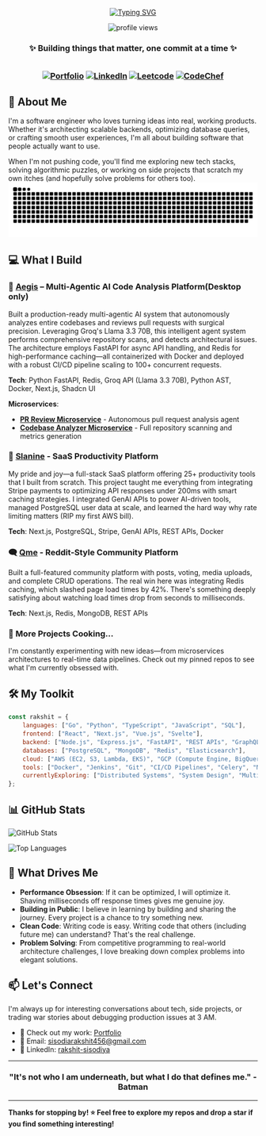 <p align="center">
  <a href="https://git.io/typing-svg">
    <img src="https://readme-typing-svg.demolab.com?font=Fira+Code&weight=600&size=28&pause=1000&color=F75C7E&center=true&vCenter=true&random=false&width=600&lines=Hey+there%2C+I'm+Rakshit+%F0%9F%91%8B;Full+Stack+Engineer;Problem+Solver+%7C+Builder+%7C+Dreamer;Crafting+Digital+Experiences" alt="Typing SVG" />
  </a>
</p>


<p align="center">
  <img src="https://komarev.com/ghpvc/?username=Rakshit-gen&label=Profile%20views&color=F75C7E&style=flat-square" alt="profile views" />
</p>

<h3 align="center">✨ Building things that matter, one commit at a time ✨</h>
<br />
<br />

[![Portfolio](https://img.shields.io/badge/Portfolio-e75480?style=for-the-badge&logo=rocket&logoColor=black)](https://rakshit-portfolio-one.vercel.app/)
[![LinkedIn](https://img.shields.io/badge/LinkedIn-0A66C2?style=for-the-badge&logo=googlechrome&logoColor=black)](https://www.linkedin.com/in/rakshit-sisodiya/)
[![Leetcode](https://img.shields.io/badge/LeetCode-FFA116?style=for-the-badge&logo=leetcode&logoColor=black)](https://leetcode.com/sisodiarakshit456/)
[![CodeChef](https://img.shields.io/badge/CodeChef-5B4638?style=for-the-badge&logo=codechef&logoColor=black)](https://www.codechef.com/users/rakshit1110)

## 🚀 About Me

I'm a software engineer who loves turning ideas into real, working products. Whether it's architecting scalable backends, optimizing database queries, or crafting smooth user experiences, I'm all about building software that people actually want to use.

When I'm not pushing code, you'll find me exploring new tech stacks, solving algorithmic puzzles, or working on side projects that scratch my own itches (and hopefully solve problems for others too).
![Snake animation](https://github.com/Rakshit-gen/Rakshit-gen/blob/output/snake.svg)

## 💻 What I Build

### 🤖 [Aegis](www.aegisagent.online) – Multi-Agentic AI Code Analysis Platform(Desktop only)

Built a production-ready multi-agentic AI system that autonomously analyzes entire codebases and reviews pull requests with surgical precision. Leveraging Groq's Llama 3.3 70B, this intelligent agent system performs comprehensive repository scans, and detects architectural issues. The architecture employs FastAPI for async API handling, and Redis for high-performance caching—all containerized with Docker and deployed with a robust CI/CD pipeline scaling to 100+ concurrent requests.

**Tech**: Python FastAPI, Redis, Groq API (Llama 3.3 70B), Python AST, Docker, Next.js, Shadcn UI

**Microservices**:
- [**PR Review Microservice**](https://github.com/Rakshit-gen/agent-prm) - Autonomous pull request analysis agent
- [**Codebase Analyzer Microservice**](https://github.com/Rakshit-gen/agent-code-manage) - Full repository scanning and metrics generation

### 🎯 [Slanine](https://www.slanine.online/) - SaaS Productivity Platform
My pride and joy—a full-stack SaaS platform offering 25+ productivity tools that I built from scratch. This project taught me everything from integrating Stripe payments to optimizing API responses under 200ms with smart caching strategies. I integrated GenAI APIs to power AI-driven tools, managed PostgreSQL user data at scale, and learned the hard way why rate limiting matters (RIP my first AWS bill).

**Tech**: Next.js, PostgreSQL, Stripe, GenAI APIs, REST APIs, Docker

### 🗨️ [Qme](https://flyuphigh.vercel.app/) - Reddit-Style Community Platform
Built a full-featured community platform with posts, voting, media uploads, and complete CRUD operations. The real win here was integrating Redis caching, which slashed page load times by 42%. There's something deeply satisfying about watching load times drop from seconds to milliseconds.

**Tech**: Next.js, Redis, MongoDB, REST APIs

### 🔧 More Projects Cooking...
I'm constantly experimenting with new ideas—from microservices architectures to real-time data pipelines. Check out my pinned repos to see what I'm currently obsessed with.

## 🛠️ My Toolkit

```javascript
const rakshit = {
    languages: ["Go", "Python", "TypeScript", "JavaScript", "SQL"],
    frontend: ["React", "Next.js", "Vue.js", "Svelte"],
    backend: ["Node.js", "Express.js", "FastAPI", "REST APIs", "GraphQL"],
    databases: ["PostgreSQL", "MongoDB", "Redis", "Elasticsearch"],
    cloud: ["AWS (EC2, S3, Lambda, EKS)", "GCP (Compute Engine, BigQuery)"],
    tools: ["Docker", "Jenkins", "Git", "CI/CD Pipelines", "Celery", "NetworkX"],
    currentlyExploring: ["Distributed Systems", "System Design", "Multi-Agent AI", "Performance Optimization"]
};
```

## 📊 GitHub Stats

![GitHub Stats](https://github-readme-stats.vercel.app/api?username=Rakshit-gen&show_icons=true&theme=radical&hide_border=true&count_private=true)

![Top Languages](https://github-readme-stats.vercel.app/api/top-langs/?username=Rakshit-gen&layout=compact&theme=radical&hide_border=true)

## 🎯 What Drives Me

- **Performance Obsession**: If it can be optimized, I will optimize it. Shaving milliseconds off response times gives me genuine joy.
- **Building in Public**: I believe in learning by building and sharing the journey. Every project is a chance to try something new.
- **Clean Code**: Writing code is easy. Writing code that others (including future me) can understand? That's the real challenge.
- **Problem Solving**: From competitive programming to real-world architecture challenges, I love breaking down complex problems into elegant solutions.


## 📫 Let's Connect

I'm always up for interesting conversations about tech, side projects, or trading war stories about debugging production issues at 3 AM.

- 💼 Check out my work: [Portfolio](https://www.rakshitsisodiya.xyz/)
- 📧 Email: sisodiarakshit456@gmail.com
- 🔗 LinkedIn: [rakshit-sisodiya](https://www.linkedin.com/in/rakshit-sisodiya/)

---


<h3 align="center"> "It's not who I am underneath, but what I do that defines me." - Batman </h3>

---


**Thanks for stopping by! ⭐️ Feel free to explore my repos and drop a star if you find something interesting!**